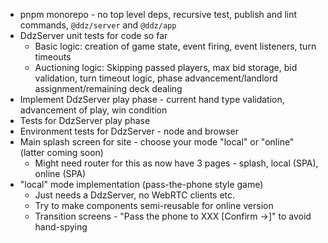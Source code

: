 - pnpm monorepo - no top level deps, recursive test, publish and lint commands, `@ddz/server` and `@ddz/app`
- DdzServer unit tests for code so far
  - Basic logic: creation of game state, event firing, event listeners, turn timeouts
  - Auctioning logic: Skipping passed players, max bid storage, bid validation, turn timeout logic, phase advancement/landlord assignment/remaining deck dealing
- Implement DdzServer play phase - current hand type validation, advancement of play, win condition
- Tests for DdzServer play phase
- Environment tests for DdzServer - node and browser
- Main splash screen for site - choose your mode "local" or "online" (latter coming soon)
  - Might need router for this as now have 3 pages - splash, local (SPA), online (SPA)
- "local" mode implementation (pass-the-phone style game)
  - Just needs a DdzServer, no WebRTC clients etc.
  - Try to make components semi-reusable for online version
  - Transition screens - "Pass the phone to XXX [Confirm ->]" to avoid hand-spying

